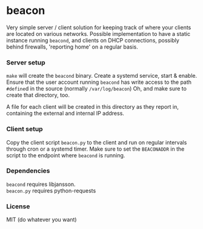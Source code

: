 
# beacon
Very simple server / client solution for keeping track of where your clients are located on various networks. Possible implementation to have a static instance running `beacond`, and clients on DHCP connections, possibly behind firewalls, 'reporting home' on a regular basis.

### Server setup
`make` will create the `beacond` binary. Create a systemd service, start & enable. Ensure that the user account running `beacond` has write access to the path `#define`d in the source (normally `/var/log/beacon`) Oh, and make sure to create that directory, too.

A file for each client will be created in this directory as they report in, containing the external and internal IP address.

### Client setup
Copy the client script `beacon.py` to the client and run on regular intervals through cron or a systemd timer. Make sure to set the `BEACONADDR` in the script to the endpoint where `beacond` is running.

### Dependencies
`beacond` requires libjansson.  
`beacon.py` requires python-requests

### License
MIT (do whatever you want)
